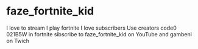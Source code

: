 # faze_fortnite_kid
I love to stream
I play fortnite
I love subscribers
Use creators code0 021B5W in fortnite
sibscribe to faze_fortnite_kid on YouTube and gambeni on Twich
